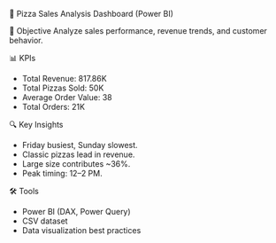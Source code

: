  🍕 Pizza Sales Analysis Dashboard (Power BI)

 🎯 Objective
Analyze sales performance, revenue trends, and customer behavior.

📊 KPIs
- Total Revenue: 817.86K
- Total Pizzas Sold: 50K
- Average Order Value: 38
- Total Orders: 21K

 🔍 Key Insights
- Friday busiest, Sunday slowest.
- Classic pizzas lead in revenue.
- Large size contributes ~36%.
- Peak timing: 12–2 PM.

 🛠 Tools
- Power BI (DAX, Power Query)
- CSV dataset
- Data visualization best practices


